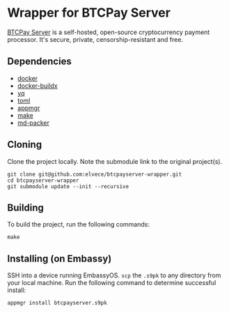 # Wrapper for BTCPay Server

[BTCPay Server](https://btcpayserver.org/) is a self-hosted, open-source cryptocurrency payment processor. It's secure, private, censorship-resistant and free.

## Dependencies

- [docker](https://docs.docker.com/get-docker)
- [docker-buildx](https://docs.docker.com/buildx/working-with-buildx/)
- [yq](https://mikefarah.gitbook.io/yq)
- [toml](https://crates.io/crates/toml-cli)
- [appmgr](https://github.com/Start9Labs/appmgr)
- [make](https://www.gnu.org/software/make/)
- [md-packer](https://github.com/Start9Labs/md-packer)

## Cloning

Clone the project locally. Note the submodule link to the original project(s). 

```
git clone git@github.com:elvece/btcpayserver-wrapper.git
cd btcpayserver-wrapper
git submodule update --init --recursive
```

## Building

To build the project, run the following commands:

```
make
```

## Installing (on Embassy)

SSH into a device running EmbassyOS.
`scp` the `.s9pk` to any directory from your local machine.
Run the following command to determine successful install:

```
appmgr install btcpayserver.s9pk
```